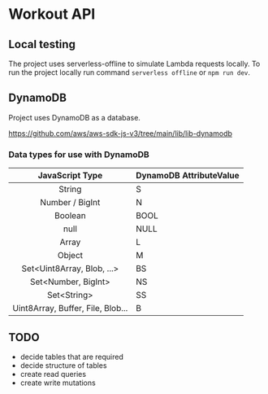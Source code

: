 # Workout API

## Local testing

The project uses serverless-offline to simulate Lambda requests locally. To run the project locally run command `serverless offline` or `npm run dev`.

## DynamoDB

Project uses DynamoDB as a database.

https://github.com/aws/aws-sdk-js-v3/tree/main/lib/lib-dynamodb

### Data types for use with DynamoDB

|          JavaScript Type          | DynamoDB AttributeValue |
| :-------------------------------: | ----------------------- |
|              String               | S                       |
|          Number / BigInt          | N                       |
|              Boolean              | BOOL                    |
|               null                | NULL                    |
|               Array               | L                       |
|              Object               | M                       |
|   Set\<Uint8Array, Blob, ...\>    | BS                      |
|       Set\<Number, BigInt\>       | NS                      |
|           Set\<String\>           | SS                      |
| Uint8Array, Buffer, File, Blob... | B                       |

## TODO
- decide tables that are required
- decide structure of tables
- create read queries
- create write mutations